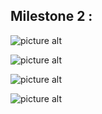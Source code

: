 ## Milestone 2 :
![picture alt](https://github.com/Anshika-Srivastava/LeanIn_Mentorship_Jan-March_Web_Dev/blob/main/Milestone%202/Snapshots/1.png)

![picture alt](https://github.com/Anshika-Srivastava/LeanIn_Mentorship_Jan-March_Web_Dev/blob/main/Milestone%202/Snapshots/2.png)

![picture alt](https://github.com/Anshika-Srivastava/LeanIn_Mentorship_Jan-March_Web_Dev/blob/main/Milestone%202/Snapshots/3.png)

![picture alt](https://github.com/Anshika-Srivastava/LeanIn_Mentorship_Jan-March_Web_Dev/blob/main/Milestone%202/Snapshots/4.png)
